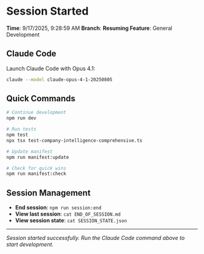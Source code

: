# Session Started

**Time**: 9/17/2025, 9:28:59 AM
**Branch**: 
**Resuming Feature**: General Development

## Claude Code

Launch Claude Code with Opus 4.1:
```bash
claude --model claude-opus-4-1-20250805
```

## Quick Commands

```bash
# Continue development
npm run dev

# Run tests
npm test
npx tsx test-company-intelligence-comprehensive.ts

# Update manifest
npm run manifest:update

# Check for quick wins
npm run manifest:check
```

## Session Management

- **End session**: `npm run session:end`
- **View last session**: `cat END_OF_SESSION.md`
- **View session state**: `cat SESSION_STATE.json`

---
*Session started successfully. Run the Claude Code command above to start development.*
